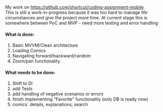 My work on https://github.com/shortcut/coding-assignment-mobile . <br>
This is still a work-in-progress because it was too hard to manage life circumstances and give the project more time. At current stage this is somewhere between PoC and MVP - need more testing and error handling
<br>
#### What is done:
  1. Basic MVVM/Clean architecture
  2. Loading Comics
  3. Navigating forward/backward/random
  4. Zoom/pan functionality

#### What needs to be done:

  1. Shift to DI
  2. add Tests
  3. add handling of negative scenarios or errors
  4. finish implementing "Favorite" functionality (only DB is ready now)
  5. comics` details, explanations, search
